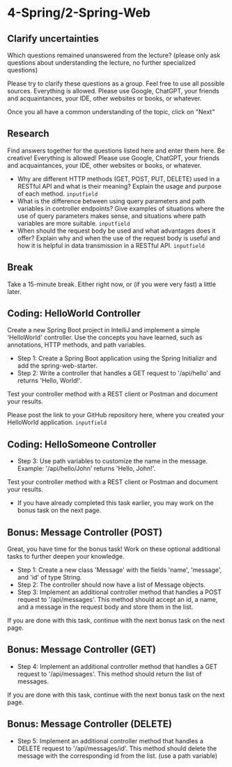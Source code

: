 # 4-Spring/2-Spring-Web

## Clarify uncertainties

Which questions remained unanswered from the lecture?
(please only ask questions about understanding the lecture, no further specialized questions)

Please try to clarify these questions as a group.
Feel free to use all possible sources. Everything is allowed. Please use Google, ChatGPT, your friends and acquaintances, your IDE, other websites or books, or whatever.

Once you all have a common understanding of the topic, click on "Next"

## Research

Find answers together for the questions listed here and enter them here.
Be creative! Everything is allowed! Please use Google, ChatGPT, your friends and acquaintances, your IDE, other websites or books, or whatever.

* Why are different HTTP methods (GET, POST, PUT, DELETE) used in a RESTful API and what is their meaning?
  Explain the usage and purpose of each method.
  `inputfield`
* What is the difference between using query parameters and path variables in controller endpoints?
  Give examples of situations where the use of query parameters makes sense, and situations where path variables are more suitable.
  `inputfield`
* When should the request body be used and what advantages does it offer?
  Explain why and when the use of the request body is useful and how it is helpful in data transmission in a RESTful API.
  `inputfield`

## Break

Take a 15-minute break.
Either right now, or (if you were very fast) a little later.

## Coding: HelloWorld Controller

Create a new Spring Boot project in IntelliJ and implement a simple 'HelloWorld' controller.
Use the concepts you have learned, such as annotations, HTTP methods, and path variables.

* Step 1: Create a Spring Boot application using the Spring Initializr and add the spring-web-starter.
* Step 2: Write a controller that handles a GET request to '/api/hello' and returns 'Hello, World!'.

Test your controller method with a REST client or Postman and document your results.

Please post the link to your GitHub repository here, where you created your HelloWorld application.
`inputfield`

## Coding: HelloSomeone Controller

* Step 3: Use path variables to customize the name in the message.
  Example: '/api/hello/John' returns 'Hello, John!'.

Test your controller method with a REST client or Postman and document your results.

* If you have already completed this task earlier, you may work on the bonus task on the next page.

## Bonus: Message Controller (POST)

Great, you have time for the bonus task! Work on these optional additional tasks to further deepen your knowledge.

* Step 1: Create a new class 'Message' with the fields 'name', 'message', and 'id' of type String.
* Step 2: The controller should now have a list of Message objects.
* Step 3: Implement an additional controller method that handles a POST request to '/api/messages'. This method should accept an id, a name, and a message in the request body and store them in the list.

If you are done with this task, continue with the next bonus task on the next page.

## Bonus: Message Controller (GET)

* Step 4: Implement an additional controller method that handles a GET request to '/api/messages'. This method should return the list of messages.

If you are done with this task, continue with the next bonus task on the next page.

## Bonus: Message Controller (DELETE)

* Step 5: Implement an additional controller method that handles a DELETE request to '/api/messages/id'. This method should delete the message with the corresponding id from the list. (use a path variable)